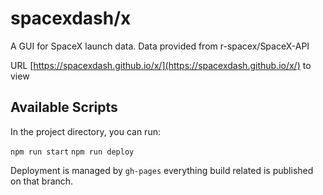 # spacexdash/x

A GUI for SpaceX launch data. Data provided from r-spacex/SpaceX-API

URL [https://spacexdash.github.io/x/](https://spacexdash.github.io/x/) to view

## Available Scripts

In the project directory, you can run:

`npm run start`
`npm run deploy`

Deployment is managed by `gh-pages` everything build related is published on that branch.